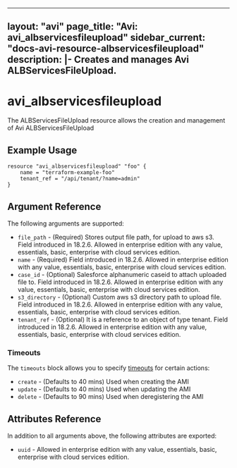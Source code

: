 <!--
    Copyright 2021 VMware, Inc.
    SPDX-License-Identifier: Mozilla Public License 2.0
-->
---
layout: "avi"
page_title: "Avi: avi_albservicesfileupload"
sidebar_current: "docs-avi-resource-albservicesfileupload"
description: |-
  Creates and manages Avi ALBServicesFileUpload.
---

# avi_albservicesfileupload

The ALBServicesFileUpload resource allows the creation and management of Avi ALBServicesFileUpload

## Example Usage

```hcl
resource "avi_albservicesfileupload" "foo" {
    name = "terraform-example-foo"
    tenant_ref = "/api/tenant/?name=admin"
}
```

## Argument Reference

The following arguments are supported:

* `file_path` - (Required) Stores output file path, for upload to aws s3. Field introduced in 18.2.6. Allowed in enterprise edition with any value, essentials, basic, enterprise with cloud services edition.
* `name` - (Required) Field introduced in 18.2.6. Allowed in enterprise edition with any value, essentials, basic, enterprise with cloud services edition.
* `case_id` - (Optional) Salesforce alphanumeric caseid to attach uploaded file to. Field introduced in 18.2.6. Allowed in enterprise edition with any value, essentials, basic, enterprise with cloud services edition.
* `s3_directory` - (Optional) Custom aws s3 directory path to upload file. Field introduced in 18.2.6. Allowed in enterprise edition with any value, essentials, basic, enterprise with cloud services edition.
* `tenant_ref` - (Optional) It is a reference to an object of type tenant. Field introduced in 18.2.6. Allowed in enterprise edition with any value, essentials, basic, enterprise with cloud services edition.


### Timeouts

The `timeouts` block allows you to specify [timeouts](https://www.terraform.io/docs/configuration/resources.html#timeouts) for certain actions:

* `create` - (Defaults to 40 mins) Used when creating the AMI
* `update` - (Defaults to 40 mins) Used when updating the AMI
* `delete` - (Defaults to 90 mins) Used when deregistering the AMI

## Attributes Reference

In addition to all arguments above, the following attributes are exported:

* `uuid` -  Allowed in enterprise edition with any value, essentials, basic, enterprise with cloud services edition.

